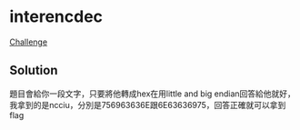 
# interencdec
[Challenge](https://play.picoctf.org/practice/challenge/414)

## Solution
題目會給你一段文字，只要將他轉成hex在用little and big endian回答給他就好，我拿到的是ncciu，分別是756963636E跟6E63636975，回答正確就可以拿到flag
